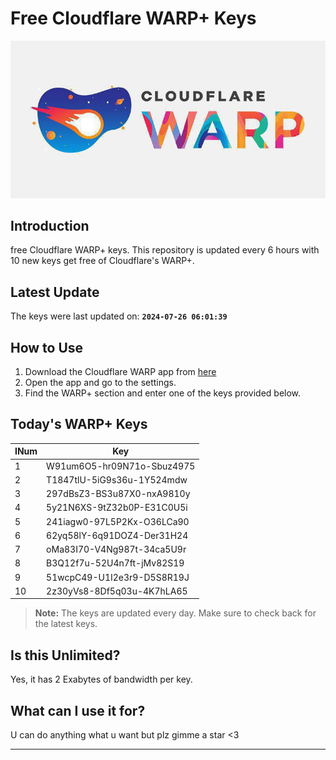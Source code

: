 
# Free Cloudflare WARP+ Keys

![Banner](asset/IMG_20240629_142710_129.jpg)

## Introduction

free Cloudflare WARP+ keys. This repository is updated every 6 hours with 10 new keys get free of Cloudflare's WARP+.

## Latest Update

The keys were last updated on: **`2024-07-26 06:01:39`**

## How to Use

1. Download the Cloudflare WARP app from [here](https://1.1.1.1/)
2. Open the app and go to the settings.
3. Find the WARP+ section and enter one of the keys provided below.

## Today's WARP+ Keys

| INum | Key |
|-------|-----|
| 1     | W91um6O5-hr09N71o-Sbuz4975               |
| 2     | T1847tlU-5iG9s36u-1Y524mdw               |
| 3     | 297dBsZ3-BS3u87X0-nxA9810y               |
| 4     | 5y21N6XS-9tZ32b0P-E31C0U5i               |
| 5     | 241iagw0-97L5P2Kx-O36LCa90               |
| 6     | 62yq58lY-6q91DOZ4-Der31H24               |
| 7     | oMa83I70-V4Ng987t-34ca5U9r               |
| 8     | B3Q12f7u-52U4n7ft-jMv82S19               |
| 9     | 51wcpC49-U1I2e3r9-D5S8R19J               |
| 10    | 2z30yVs8-8Df5q03u-4K7hLA65               |


> **Note:** The keys are updated every day. Make sure to check back for the latest keys.

## Is this Unlimited?

Yes, it has 2 Exabytes of bandwidth per key.

## What can I use it for?
U can do anything what u want but plz gimme a star <3

---
